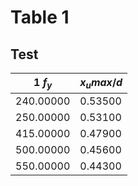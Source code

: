 # Table 1

## Test

| 1 $f_y$ | $x_umax/d$ |
| --- | --- |
|   240.00000 |    0.53500 |
|  250.00000  |   0.53100 |
|   415.00000   |  0.47900 |
|   500.00000    | 0.45600 |
|   550.00000     | 0.44300 |
